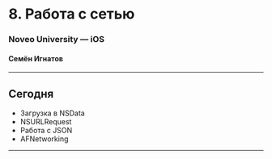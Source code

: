 # 8. Работа с сетью

### Noveo University — iOS

#### Семён Игнатов


----

## Сегодня

* Загрузка в NSData
* NSURLRequest
* Работа с JSON
* AFNetworking


----

